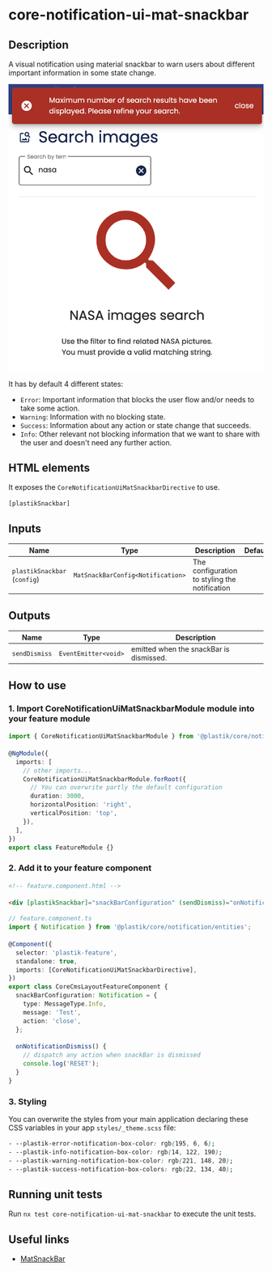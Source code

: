 # core-notification-ui-mat-snackbar

## Description

A visual notification using material snackbar to warn users about different important information in some state change.

![core-notification-ui-mat-snackbar](core-notification-ui-mat-snackbar.png)

It has by default 4 different states:

- `Error`: Important information that blocks the user flow and/or needs to take some action.
- `Warning`: Information with no blocking state.
- `Success`: Information about any action or state change that succeeds.
- `Info`: Other relevant not blocking information that we want to share with the user and doesn't need any further action.

## HTML elements

It exposes the `CoreNotificationUiMatSnackbarDirective` to use.

`[plastikSnackbar]`

## Inputs

| Name                         | Type                              | Description                                   | Default |
| ---------------------------- | --------------------------------- | --------------------------------------------- | ------- |
| `plastikSnackbar` (`config`) | `MatSnackBarConfig<Notification>` | The configuration to styling the notification |         |

## Outputs

| Name          | Type                 | Description                             |
| ------------- | -------------------- | --------------------------------------- |
| `sendDismiss` | `EventEmitter<void>` | emitted when the snackBar is dismissed. |

## How to use

### 1. Import CoreNotificationUiMatSnackbarModule module into your feature module

```typescript
import { CoreNotificationUiMatSnackbarModule } from '@plastik/core/notification/ui/mat-snackbar';

@NgModule({
  imports: [
    // other imports...
    CoreNotificationUiMatSnackbarModule.forRoot({
      // You can overwrite partly the default configuration
      duration: 3000,
      horizontalPosition: 'right',
      verticalPosition: 'top',
    }),
  ],
})
export class FeatureModule {}
```

### 2. Add it to your feature component

```html
<!-- feature.component.html -->

<div [plastikSnackbar]="snackBarConfiguration" (sendDismiss)="onNotificationDismiss()"></div>
```

```typescript
// feature.component.ts
import { Notification } from '@plastik/core/notification/entities';

@Component({
  selector: 'plastik-feature',
  standalone: true,
  imports: [CoreNotificationUiMatSnackbarDirective],
})
export class CoreCmsLayoutFeatureComponent {
  snackBarConfiguration: Notification = {
    type: MessageType.Info,
    message: 'Test',
    action: 'close',
  };

  onNotificationDismiss() {
    // dispatch any action when snackBar is dismissed
    console.log('RESET');
  }
}
```

### 3. Styling

You can overwrite the styles from your main application declaring these CSS variables in your app `styles/_theme.scss` file:

```css
- --plastik-error-notification-box-color: rgb(195, 6, 6);
- --plastik-info-notification-box-color: rgb(14, 122, 190);
- --plastik-warning-notification-box-color: rgb(221, 148, 20);
- --plastik-success-notification-box-colors: rgb(22, 134, 40);
```

## Running unit tests

Run `nx test core-notification-ui-mat-snackbar` to execute the unit tests.

## Useful links

- [MatSnackBar](https://material.angular.io/components/snack-bar)
